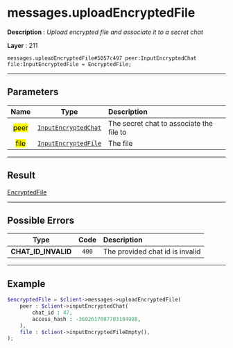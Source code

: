 # messages.uploadEncryptedFile

**Description** : *Upload encrypted file and associate it to a secret chat*

**Layer** : 211

```tl
messages.uploadEncryptedFile#5057c497 peer:InputEncryptedChat file:InputEncryptedFile = EncryptedFile;
```

---

## Parameters

| Name | Type | Description |
| :---: | :---: | :--- |
| <mark>peer</mark> | [`InputEncryptedChat`](type/InputEncryptedChat) | The secret chat to associate the file to |
| <mark>file</mark> | [`InputEncryptedFile`](type/InputEncryptedFile) | The file |

---

## Result

[EncryptedFile](type/EncryptedFile)

---

## Possible Errors

| Type | Code | Description |
| :---: | :---: | :--- |
| **CHAT_ID_INVALID** | `400` | The provided chat id is invalid |

---

## Example

```php
$encryptedFile = $client->messages->uploadEncryptedFile(
	peer : $client->inputEncryptedChat(
		chat_id : 47,
		access_hash : -3692617087703184988,
	),
	file : $client->inputEncryptedFileEmpty(),
);
```